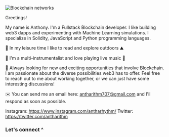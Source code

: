 ![Blockchain networks](https://bernardmarr.com/img/30%20Real%20Examples%20Of%20Blockchain%20Technology%20In%20Practice.png)

Greetings!

My name is Anthony. I'm a Fullstack Blockchain developer. I like building web3 dapps and experimenting with Machine Learning simulations. I specialize in Solidity, JavaScript and Python programming languages.

🔭 In my leisure time I like to read and explore outdoors ⛰️

🎵 I'm a multi-instrumentalist and love playing live music 🎵

💬 Always looking for new and exciting opportunities that involve Blockchain. I am passionate about the diverse possibilities web3 has to offer. Feel free to reach out to me about working together, or we can just have some interesting discussions!

✉️ You can send me an email here: antharithm707@gmail.com and I'll respond as soon as possible.

Instagram: https://www.instagram.com/antharhythm/
Twitter: https://twitter.com/antharithm

### Let's connect ^
